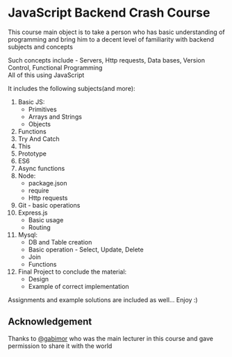 # JavaScript Backend Crash Course

This course main object is to take a person who has basic understanding of programming and bring him to a decent level of familiarity with backend subjects and concepts

Such concepts include - Servers, Http requests, Data bases, Version Control, Functional Programming \
All of this using JavaScript

It includes the following subjects(and more):
1. Basic JS:
    * Primitives
    * Arrays and Strings
    * Objects
2. Functions
3. Try And Catch
4. This
5. Prototype
6. ES6
7. Async functions
8. Node:
    * package.json
    * require
    * Http requests
9. Git - basic operations
10. Express.js
    * Basic usage
    * Routing
11. Mysql:
    * DB and Table creation
    * Basic operation - Select, Update, Delete
    * Join
    * Functions
12. Final Project to conclude the material:
    * Design
    * Example of correct implementation

Assignments and example solutions are included as well... Enjoy :)

## Acknowledgement

Thanks to [@gabimor](https://github.com/gabimor) who was the main lecturer in this course and gave permission to share it with the world
